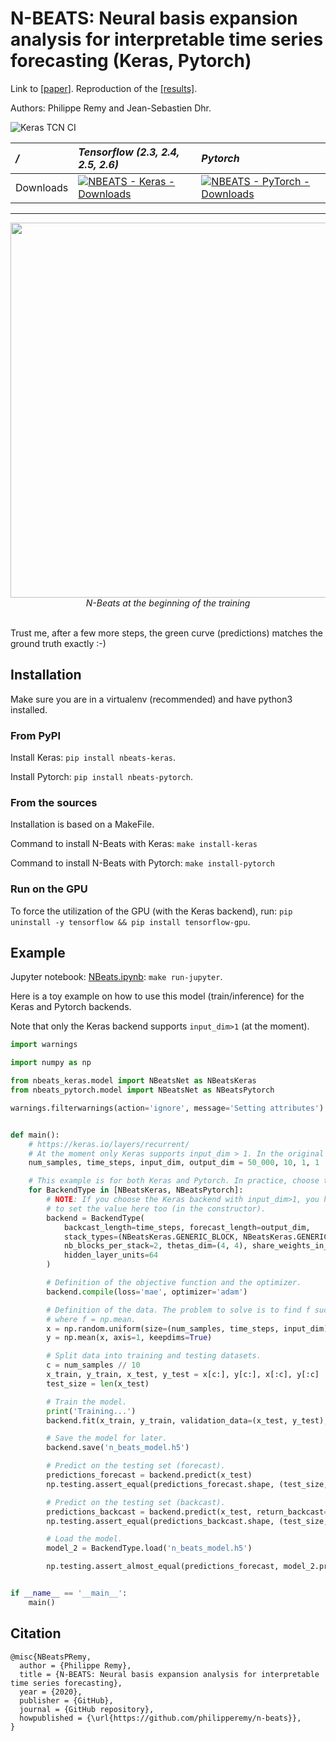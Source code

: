 # N-BEATS: Neural basis expansion analysis for interpretable time series forecasting (Keras, Pytorch)
Link to [[paper](https://arxiv.org/abs/1905.10437)]. Reproduction of the [[results]](https://github.com/fecet/NBeats-M4).

Authors: Philippe Remy and Jean-Sebastien Dhr. 

![Keras TCN CI](https://github.com/philipperemy/n-beats/workflows/N%20Beats%20CI/badge.svg?branch=master)

 */* | *Tensorflow (2.3, 2.4, 2.5, 2.6)* | *Pytorch* |
 | :--- | :--- | :--- |
Downloads          | [![NBEATS - Keras - Downloads](https://pepy.tech/badge/nbeats-keras)](https://pepy.tech/project/nbeats-keras) | [![NBEATS - PyTorch - Downloads](https://pepy.tech/badge/nbeats-pytorch)](https://pepy.tech/project/nbeats-pytorch) |

<hr/>

<p align="center">
  <img src="nbeats.png" width="600"><br/>
  <i>N-Beats at the beginning of the training</i><br><br>
</p>

Trust me, after a few more steps, the green curve (predictions) matches the ground truth exactly :-)

## Installation

Make sure you are in a virtualenv (recommended) and have python3 installed.

### From PyPI

Install Keras: `pip install nbeats-keras`.

Install Pytorch: `pip install nbeats-pytorch`.

### From the sources

Installation is based on a MakeFile.

Command to install N-Beats with Keras: `make install-keras`

Command to install N-Beats with Pytorch: `make install-pytorch`

### Run on the GPU

To force the utilization of the GPU (with the Keras backend), run: `pip uninstall -y tensorflow && pip install tensorflow-gpu`.

## Example

Jupyter notebook: [NBeats.ipynb](examples/NBeats.ipynb): `make run-jupyter`.

Here is a toy example on how to use this model (train/inference) for the Keras and Pytorch backends.

Note that only the Keras backend supports `input_dim>1` (at the moment).

```python
import warnings

import numpy as np

from nbeats_keras.model import NBeatsNet as NBeatsKeras
from nbeats_pytorch.model import NBeatsNet as NBeatsPytorch

warnings.filterwarnings(action='ignore', message='Setting attributes')


def main():
    # https://keras.io/layers/recurrent/
    # At the moment only Keras supports input_dim > 1. In the original paper, input_dim=1.
    num_samples, time_steps, input_dim, output_dim = 50_000, 10, 1, 1

    # This example is for both Keras and Pytorch. In practice, choose the one you prefer.
    for BackendType in [NBeatsKeras, NBeatsPytorch]:
        # NOTE: If you choose the Keras backend with input_dim>1, you have 
        # to set the value here too (in the constructor).
        backend = BackendType(
            backcast_length=time_steps, forecast_length=output_dim,
            stack_types=(NBeatsKeras.GENERIC_BLOCK, NBeatsKeras.GENERIC_BLOCK),
            nb_blocks_per_stack=2, thetas_dim=(4, 4), share_weights_in_stack=True,
            hidden_layer_units=64
        )

        # Definition of the objective function and the optimizer.
        backend.compile(loss='mae', optimizer='adam')

        # Definition of the data. The problem to solve is to find f such as | f(x) - y | -> 0.
        # where f = np.mean.
        x = np.random.uniform(size=(num_samples, time_steps, input_dim))
        y = np.mean(x, axis=1, keepdims=True)

        # Split data into training and testing datasets.
        c = num_samples // 10
        x_train, y_train, x_test, y_test = x[c:], y[c:], x[:c], y[:c]
        test_size = len(x_test)

        # Train the model.
        print('Training...')
        backend.fit(x_train, y_train, validation_data=(x_test, y_test), epochs=20, batch_size=128)

        # Save the model for later.
        backend.save('n_beats_model.h5')

        # Predict on the testing set (forecast).
        predictions_forecast = backend.predict(x_test)
        np.testing.assert_equal(predictions_forecast.shape, (test_size, backend.forecast_length, output_dim))

        # Predict on the testing set (backcast).
        predictions_backcast = backend.predict(x_test, return_backcast=True)
        np.testing.assert_equal(predictions_backcast.shape, (test_size, backend.backcast_length, output_dim))

        # Load the model.
        model_2 = BackendType.load('n_beats_model.h5')

        np.testing.assert_almost_equal(predictions_forecast, model_2.predict(x_test))


if __name__ == '__main__':
    main()
```

## Citation

```
@misc{NBeatsPRemy,
  author = {Philippe Remy},
  title = {N-BEATS: Neural basis expansion analysis for interpretable time series forecasting},
  year = {2020},
  publisher = {GitHub},
  journal = {GitHub repository},
  howpublished = {\url{https://github.com/philipperemy/n-beats}},
}
```
